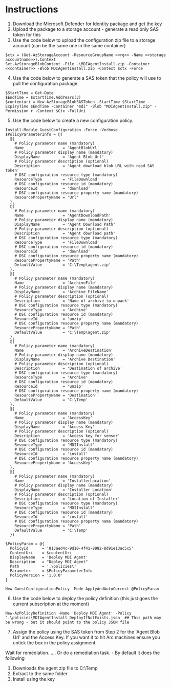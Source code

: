 # Instructions

1. Download the Microsoft Defender for Identity package and get the key
2. Upload the package to a storage account - generate a read only SAS token for this
3. Use the code below to upload the configuration zip file to a storage account (can be the same one in the same container)

```
$ctx = (Get-AzStorageAccount -ResourceGroupName <<rg>> -Name <<storage accountname>>).Context
Set-AzStorageBlobContent -File .\MDIAgentInstall.zip -Container <<container>> -Blob MDIAgentInstall.zip -Context $ctx -Force
```

4. Use the code below to generate a SAS token that the policy will use to pull the configuration package.

```
$StartTime = Get-Date
$EndTime = $startTime.AddYears(3)
$contenturi = New-AzStorageBlobSASToken -StartTime $StartTime -ExpiryTime $EndTime -Container "mdi" -Blob "MDIAgentInstall.zip" -Permission r -Context $Ctx -FullUri 
```

5. Use the code below to create a new configuration policy.

```
Install-Module GuestConfiguration -Force -Verbose
$PolicyParameterInfo = @(
  @{
    # Policy parameter name (mandatory)
    Name                 = 'AgentBlobUrl'
    # Policy parameter display name (mandatory)
    DisplayName          = 'Agent Blob Url'
    # Policy parameter description (optional)
    Description          = 'Agent download blob URL with read SAS token'
    # DSC configuration resource type (mandatory)
    ResourceType         = 'FileDownload'
    # DSC configuration resource id (mandatory)
    ResourceId           = 'download'
    # DSC configuration resource property name (mandatory)
    ResourcePropertyName = 'Url'
  },
  @{
    # Policy parameter name (mandatory)
    Name                 = 'AgentDownloadPath'
    # Policy parameter display name (mandatory)
    DisplayName          = 'Agent Download Path'
    # Policy parameter description (optional)
    Description          = 'Agent download path'
    # DSC configuration resource type (mandatory)
    ResourceType         = 'FileDownload'
    # DSC configuration resource id (mandatory)
    ResourceId           = 'download'
    # DSC configuration resource property name (mandatory)
    ResourcePropertyName = 'Path'
    DefaultValue         = 'C:\Temp\agent.zip'
  },
  @{
    # Policy parameter name (mandatory)
    Name                 = 'ArchiveFile'
    # Policy parameter display name (mandatory)
    DisplayName          = 'Archive FileName'
    # Policy parameter description (optional)
    Description          = 'Name of archive to unpack'
    # DSC configuration resource type (mandatory)
    ResourceType         = 'Archive'
    # DSC configuration resource id (mandatory)
    ResourceId           = 'unzip'
    # DSC configuration resource property name (mandatory)
    ResourcePropertyName = 'Path'
    DefaultValue         = 'C:\Temp\agent.zip'
  },
  @{
    # Policy parameter name (mandatory)
    Name                 = 'ArchiveDestination'
    # Policy parameter display name (mandatory)
    DisplayName          = 'Archive Destination'
    # Policy parameter description (optional)
    Description          = 'Destination of archive'
    # DSC configuration resource type (mandatory)
    ResourceType         = 'Archive'
    # DSC configuration resource id (mandatory)
    ResourceId           = 'unzip'
    # DSC configuration resource property name (mandatory)
    ResourcePropertyName = 'Destination'
    DefaultValue         = 'C:\Temp'
  },
  @{
    # Policy parameter name (mandatory)
    Name                 = 'AccessKey'
    # Policy parameter display name (mandatory)
    DisplayName          = 'Access Key'
    # Policy parameter description (optional)
    Description          = 'Access key for sensor'
    # DSC configuration resource type (mandatory)
    ResourceType         = 'MDIInstall'
    # DSC configuration resource id (mandatory)
    ResourceId           = 'install'
    # DSC configuration resource property name (mandatory)
    ResourcePropertyName = 'AccessKey'
  },
  @{
    # Policy parameter name (mandatory)
    Name                 = 'InstallerLocation'
    # Policy parameter display name (mandatory)
    DisplayName          = 'Installer Location'
    # Policy parameter description (optional)
    Description          = 'Location of Installer'
    # DSC configuration resource type (mandatory)
    ResourceType         = 'MDIInstall'
    # DSC configuration resource id (mandatory)
    ResourceId           = 'install'
    # DSC configuration resource property name (mandatory)
    ResourcePropertyName = 'Path'
    DefaultValue         = 'C:\Temp'
  })

$PolicyParam = @{
  PolicyId      = '813aed4c-9d10-4f41-8982-8d91e13ac5c5'
  ContentUri    = $contentUri
  DisplayName   = 'Deploy MDI Agent'
  Description   = "Deploy MDI Agent"
  Path          = '.\policies\'
  Parameter     = $PolicyParameterInfo
  PolicyVersion = '1.0.0'
}

New-GuestConfigurationPolicy -Mode ApplyAndAutoCorrect @PolicyParam
```

6. Use the code below to deploy the policy definition (this just goes the current subscription at the moment)

```
New-AzPolicyDefinition -Name 'Deploy MDI Agent' -Policy '.\policies\MDIAgentInstall_DeployIfNotExists.json' ## This path may be wrong - but it should point to the policy JSON file
```

7. Assign the policy using the SAS token from Step 2 for the 'Agent Blob Url' and the Access Key. If you want it to hit Arc machines ensure you untick the box in the policy assignment.

Wait for remediation...... Or do a remediation task. - By default it does the following

1. Downloads the agent zip file to C:\Temp
2. Extract to the same folder
3. Install using the key